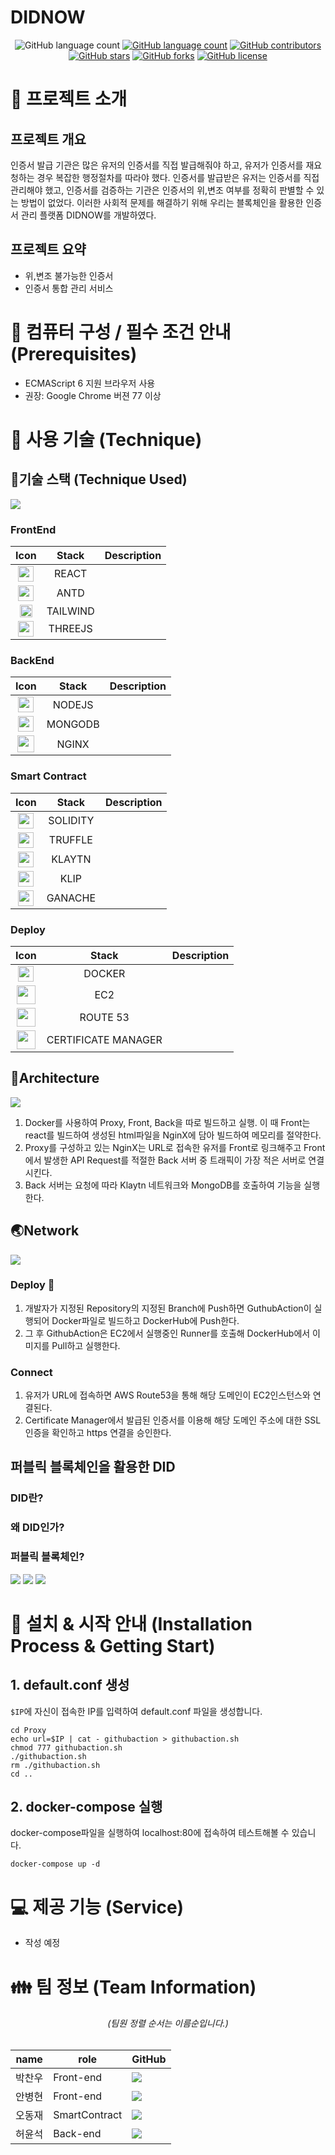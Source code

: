 # DIDNOW

 <p align="center">
 	<img alt="GitHub language count" src="./Doc/img/logo/didnow.png">
	<a href="https://github.com/codestates/BEB-05-DIDNOW/search?l=JavaScript&type=code"><img alt="GitHub language count" src="https://img.shields.io/github/languages/count/codestates/BEB-05-DIDNOW"></a>
	<a href="https://github.com/codestates/BEB-05-DIDNOW/graphs/contributors"><img alt="GitHub contributors" src="https://img.shields.io/github/contributors/codestates/BEB-05-DIDNOW?color=success"></a>
	<a href="https://github.com/codestates/BEB-05-DIDNOW/stargazers"><img alt="GitHub stars" src="https://img.shields.io/github/stars/codestates/BEB-05-DIDNOW"></a>
	<a href="https://github.com/codestates/BEB-05-DIDNOW/network/members"><img alt="GitHub forks" src="https://img.shields.io/github/forks/codestates/BEB-05-DIDNOW"></a>
	<a href="https://github.com/codestates/BEB-05-DIDNOW/blob/master/LICENSE"><img alt="GitHub license" src="https://img.shields.io/github/license/codestates/BEB-05-DIDNOW"></a>
  </p>

# :book: 프로젝트 소개

## 프로젝트 개요

인증서 발급 기관은 많은 유저의 인증서를 직접 발급해줘야 하고, 유저가 인증서를 재요청하는 경우 복잡한 행정절차를 따라야 했다. 인증서를 발급받은 유저는 인증서를 직접 관리해야 했고, 인증서를 검증하는 기관은 인증서의 위,변조 여부를 정확히 판별할 수 있는 방법이 없었다.
이러한 사회적 문제를 해결하기 위해 우리는 블록체인을 활용한 인증서 관리 플랫폼 DIDNOW를 개발하였다.

## 프로젝트 요약

- 위,변조 불가능한 인증서
- 인증서 통합 관리 서비스

# :electric_plug: 컴퓨터 구성 / 필수 조건 안내 (Prerequisites)

- ECMAScript 6 지원 브라우저 사용
- 권장: Google Chrome 버젼 77 이상

# :wrench: 사용 기술 (Technique)

## :hammer:기술 스택 (Technique Used)

![](./Doc/img/draw/stack.png)

### FrontEnd

|                             Icon                             |  Stack   | Description |
| :----------------------------------------------------------: | :------: | ----------- |
|  <img src = "./Doc/img/stackIcon/react.png" height = 25px>   |  REACT   |             |
|   <img src = "./Doc/img/stackIcon/antd.png" height = 25px>   |   ANTD   |             |
| <img src = "./Doc/img/stackIcon/tailwind.png" height = 20px> | TAILWIND |             |
| <img src = "./Doc/img/stackIcon/threejs.png" height = 25px>  | THREEJS  |             |

### BackEnd

|                            Icon                             |  Stack  | Description |
| :---------------------------------------------------------: | :-----: | ----------- |
| <img src = "./Doc/img/stackIcon/nodejs.png" height = 25px>  | NODEJS  |             |
| <img src = "./Doc/img/stackIcon/mongoDB.png" height = 25px> | MONGODB |             |
|  <img src = "./Doc/img/stackIcon/nginx.png" height = 27px>  |  NGINX  |             |

### Smart Contract

|                             Icon                             |  Stack   | Description |
| :----------------------------------------------------------: | :------: | ----------- |
| <img src = "./Doc/img/stackIcon/Solidity.png" height = 25px> | SOLIDITY |             |
| <img src = "./Doc/img/stackIcon/Truffle.png" height = 25px>  | TRUFFLE  |             |
|  <img src = "./Doc/img/stackIcon/klaytn.png" height = 25px>  |  KLAYTN  |             |
|   <img src = "./Doc/img/stackIcon/klip.png" height = 25px>   |   KLIP   |             |
| <img src = "./Doc/img/stackIcon/ganache.png" height = 25px>  | GANACHE  |             |

### Deploy

|                            Icon                             |        Stack        | Description |
| :---------------------------------------------------------: | :-----------------: | ----------- |
| <img src = "./Doc/img/stackIcon/docker.png" height = 25px>  |       DOCKER        |             |
|   <img src = "./Doc/img/stackIcon/ec2.png" height = 30px>   |         EC2         |             |
| <img src = "./Doc/img/stackIcon/route53.png" height = 30px> |      ROUTE 53       |             |
|   <img src = "./Doc/img/stackIcon/acm.png" height = 30px>   | CERTIFICATE MANAGER |             |

## :construction:Architecture

![](./Doc/img/draw/architecture.png)

1. Docker를 사용하여 Proxy, Front, Back을 따로 빌드하고 실행. 이 때 Front는 react를 빌드하여 생성된 html파일을 NginX에 담아 빌드하여 메모리를 절약한다.
2. Proxy를 구성하고 있는 NginX는 URL로 접속한 유저를 Front로 링크해주고 Front에서 발생한 API Request를 적절한 Back 서버 중 트래픽이 가장 적은 서버로 연결시킨다.
3. Back 서버는 요청에 따라 Klaytn 네트워크와 MongoDB를 호출하여 기능을 실행한다.

## :earth_asia:Network

![](./Doc/img/draw/deploy.png)

### Deploy :rocket:

1. 개발자가 지정된 Repository의 지정된 Branch에 Push하면 GuthubAction이 실행되어 Docker파일로 빌드하고 DockerHub에 Push한다.
2. 그 후 GithubAction은 EC2에서 실행중인 Runner를 호출해 DockerHub에서 이미지를 Pull하고 실행한다.

### Connect

1. 유저가 URL에 접속하면 AWS Route53을 통해 해당 도메인이 EC2인스턴스와 연결된다.
2. Certificate Manager에서 발급된 인증서를 이용해 해당 도메인 주소에 대한 SSL 인증을 확인하고 https 연결을 승인한다.

## 퍼블릭 블록체인을 활용한 DID

### DID란?

### 왜 DID인가?

### 퍼블릭 블록체인?

![](./Doc/img/flowchart/Holder_FLOW_CHART.png)
![](./Doc/img/flowchart/Verifier_FLOW_CHART.png)
![](./Doc/img/flowchart/Issuer_FLOW_CHART.png)

# :floppy_disk: 설치 & 시작 안내 (Installation Process & Getting Start)

## 1. default.conf 생성

`$IP`에 자신이 접속한 IP를 입력하여 default.conf 파일을 생성합니다.

```shell
cd Proxy
echo url=$IP | cat - githubaction > githubaction.sh
chmod 777 githubaction.sh
./githubaction.sh
rm ./githubaction.sh
cd ..
```

## 2. docker-compose 실행

docker-compose파일을 실행하여 localhost:80에 접속하여 테스트해볼 수 있습니다.

```shell
docker-compose up -d
```

# :computer: 제공 기능 (Service)

- 작성 예정

# :family: 팀 정보 (Team Information)

<h6 align="center">(팀원 정렬 순서는 이름순입니다.)</h6>

| name   | role          | GitHub                                                                                                                              |
| ------ | ------------- | ----------------------------------------------------------------------------------------------------------------------------------- |
| 박찬우 | Front-end     | <a href="https://github.com/tonynotmorty"><img src="http://img.shields.io/badge/tonynotmorty-655ced?style=social&logo=github"/></a> |
| 안병현 | Front-end     | <a href="https://github.com/qudgus9601"><img src="http://img.shields.io/badge/qudgus9601-655ced?style=social&logo=github"/></a>     |
| 오동재 | SmartContract | <a href="https://github.com/donggni0712"><img src="http://img.shields.io/badge/donggni0712-655ced?style=social&logo=github"/></a>   |
| 허윤석 | Back-end      | <a href="https://github.com/ysheokorea"><img src="http://img.shields.io/badge/ysheokorea-655ced?style=social&logo=github"/></a>     |
